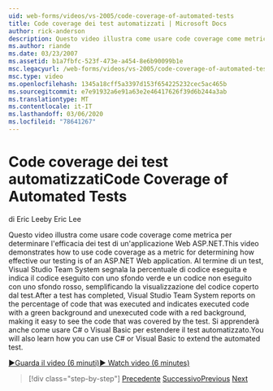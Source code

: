 ```yaml
---
uid: web-forms/videos/vs-2005/code-coverage-of-automated-tests
title: Code coverage dei test automatizzati | Microsoft Docs
author: rick-anderson
description: Questo video illustra come usare code coverage come metrica per determinare l'efficacia dei test di un'applicazione Web ASP.NET. Dopo che un test ha com...
ms.author: riande
ms.date: 03/23/2007
ms.assetid: b1a7fbfc-523f-473e-a454-8e6b90099b1e
msc.legacyurl: /web-forms/videos/vs-2005/code-coverage-of-automated-tests
msc.type: video
ms.openlocfilehash: 1345a18cff5a3397d153f654225232cec5ac465b
ms.sourcegitcommit: e7e91932a6e91a63e2e46417626f39d6b244a3ab
ms.translationtype: MT
ms.contentlocale: it-IT
ms.lasthandoff: 03/06/2020
ms.locfileid: "78641267"
---
```

# <a name="code-coverage-of-automated-tests"></a><span data-ttu-id="59f20-104">Code coverage dei test automatizzati</span><span class="sxs-lookup"><span data-stu-id="59f20-104">Code Coverage of Automated Tests</span></span>

<span data-ttu-id="59f20-105">di Eric Lee</span><span class="sxs-lookup"><span data-stu-id="59f20-105">by Eric Lee</span></span>

<span data-ttu-id="59f20-106">Questo video illustra come usare code coverage come metrica per determinare l'efficacia dei test di un'applicazione Web ASP.NET.</span><span class="sxs-lookup"><span data-stu-id="59f20-106">This video demonstrates how to use code coverage as a metric for determining how effective our testing is of an ASP.NET Web application.</span></span> <span data-ttu-id="59f20-107">Al termine di un test, Visual Studio Team System segnala la percentuale di codice eseguita e indica il codice eseguito con uno sfondo verde e un codice non eseguito con uno sfondo rosso, semplificando la visualizzazione del codice coperto dal test.</span><span class="sxs-lookup"><span data-stu-id="59f20-107">After a test has completed, Visual Studio Team System reports on the percentage of code that was executed and indicates executed code with a green background and unexecuted code with a red background, making it easy to see the code that was covered by the test.</span></span> <span data-ttu-id="59f20-108">Si apprenderà anche come usare C# o Visual Basic per estendere il test automatizzato.</span><span class="sxs-lookup"><span data-stu-id="59f20-108">You will also learn how you can use C# or Visual Basic to extend the automated test.</span></span>

[<span data-ttu-id="59f20-109">&#9654;Guarda il video (6 minuti)</span><span class="sxs-lookup"><span data-stu-id="59f20-109">&#9654; Watch video (6 minutes)</span></span>](https://channel9.msdn.com/Blogs/ASP-NET-Site-Videos/code-coverage-of-automated-tests)

> [!div class="step-by-step"]
> <span data-ttu-id="59f20-110">[Precedente](measuring-the-business-value-of-ajax.md)
> [Successivo](custom-extraction-rules-and-coded-web-tests.md)</span><span class="sxs-lookup"><span data-stu-id="59f20-110">[Previous](measuring-the-business-value-of-ajax.md)
[Next](custom-extraction-rules-and-coded-web-tests.md)</span></span>
